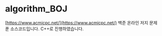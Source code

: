 # algorithm_BOJ
[https://www.acmicpc.net/](https://www.acmicpc.net/)
백준 온라인 저지 문제 푼 소스코드입니다.
C++로 진행하였습니다.
